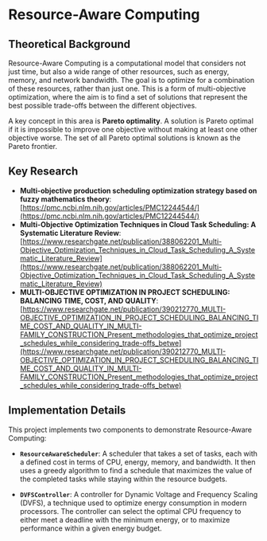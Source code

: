 # Resource-Aware Computing

## Theoretical Background

Resource-Aware Computing is a computational model that considers not just time, but also a wide range of other resources, such as energy, memory, and network bandwidth. The goal is to optimize for a combination of these resources, rather than just one. This is a form of multi-objective optimization, where the aim is to find a set of solutions that represent the best possible trade-offs between the different objectives.

A key concept in this area is **Pareto optimality**. A solution is Pareto optimal if it is impossible to improve one objective without making at least one other objective worse. The set of all Pareto optimal solutions is known as the Pareto frontier.

## Key Research

- **Multi-objective production scheduling optimization strategy based on fuzzy mathematics theory**: [https://pmc.ncbi.nlm.nih.gov/articles/PMC12244544/](https://pmc.ncbi.nlm.nih.gov/articles/PMC12244544/)
- **Multi-Objective Optimization Techniques in Cloud Task Scheduling: A Systematic Literature Review**: [https://www.researchgate.net/publication/388062201_Multi-Objective_Optimization_Techniques_in_Cloud_Task_Scheduling_A_Systematic_Literature_Review](https://www.researchgate.net/publication/388062201_Multi-Objective_Optimization_Techniques_in_Cloud_Task_Scheduling_A_Systematic_Literature_Review)
- **MULTI-OBJECTIVE OPTIMIZATION IN PROJECT SCHEDULING: BALANCING TIME, COST, AND QUALITY**: [https://www.researchgate.net/publication/390212770_MULTI-OBJECTIVE_OPTIMIZATION_IN_PROJECT_SCHEDULING_BALANCING_TIME_COST_AND_QUALITY_IN_MULTI-FAMILY_CONSTRUCTION_Present_methodologies_that_optimize_project_schedules_while_considering_trade-offs_betwe](https://www.researchgate.net/publication/390212770_MULTI-OBJECTIVE_OPTIMIZATION_IN_PROJECT_SCHEDULING_BALANCING_TIME_COST_AND_QUALITY_IN_MULTI-FAMILY_CONSTRUCTION_Present_methodologies_that_optimize_project_schedules_while_considering_trade-offs_betwe)

## Implementation Details

This project implements two components to demonstrate Resource-Aware Computing:

- **`ResourceAwareScheduler`**: A scheduler that takes a set of tasks, each with a defined cost in terms of CPU, energy, memory, and bandwidth. It then uses a greedy algorithm to find a schedule that maximizes the value of the completed tasks while staying within the resource budgets.

- **`DVFSController`**: A controller for Dynamic Voltage and Frequency Scaling (DVFS), a technique used to optimize energy consumption in modern processors. The controller can select the optimal CPU frequency to either meet a deadline with the minimum energy, or to maximize performance within a given energy budget.
